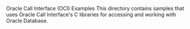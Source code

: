 Oracle Call Interface (OCI) Examples
This directory contains samples that uses Oracle Call Interface's C libraries for accessing and working with Oracle Database.

